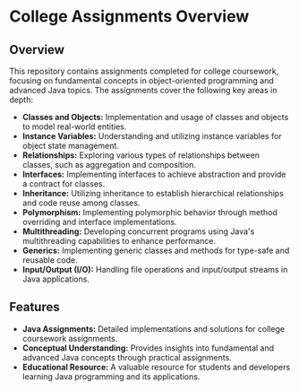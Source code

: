 # College Assignments Overview

## Overview

This repository contains assignments completed for college coursework, focusing on fundamental concepts in object-oriented programming and advanced Java topics. The assignments cover the following key areas in depth:

- **Classes and Objects:** Implementation and usage of classes and objects to model real-world entities.
- **Instance Variables:** Understanding and utilizing instance variables for object state management.
- **Relationships:** Exploring various types of relationships between classes, such as aggregation and composition.
- **Interfaces:** Implementing interfaces to achieve abstraction and provide a contract for classes.
- **Inheritance:** Utilizing inheritance to establish hierarchical relationships and code reuse among classes.
- **Polymorphism:** Implementing polymorphic behavior through method overriding and interface implementations.
- **Multithreading:** Developing concurrent programs using Java's multithreading capabilities to enhance performance.
- **Generics:** Implementing generic classes and methods for type-safe and reusable code.
- **Input/Output (I/O):** Handling file operations and input/output streams in Java applications.

## Features

- **Java Assignments:** Detailed implementations and solutions for college coursework assignments.
- **Conceptual Understanding:** Provides insights into fundamental and advanced Java concepts through practical assignments.
- **Educational Resource:** A valuable resource for students and developers learning Java programming and its applications.
